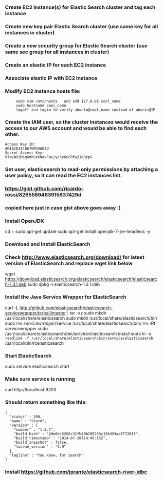 ### Create EC2 instance(s) for Elastic Search cluster and tag each instance
### Create new key pair Elastic Search cluster   (use same key for all instances in cluster)
### Create a new security group for Elastic Search cluster (use same sec group for all instances in cluster)
### Create an elastic IP for each EC2 instance
### Associate elastic IP with EC2 Instance
### Modify EC2 instance hosts file:
```
     sudo vim /etc/hosts   and add 127.0.01 cool_name
     sudo hostname cool_name
     logoff and login to verify ubuntu@cool_name instead of ubuntu@IP
```



### Create the IAM user, so the cluster instances would receive the access to our AWS account and would be able to find each other.
``` elasticsearch
Access Key ID:
AKIAID32FB67NM4UWO2Q
Secret Access Key:
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
```

### Set user, elasticsearch to read-only permissions by attaching a user policy, so it can read the EC2 instances list.



### https://gist.github.com/ricardo-rossi/8265589463915837429d

### copied here just in case gist above goes away :)

### Install OpenJDK
cd ~
sudo apt-get update
sudo apt-get install openjdk-7-jre-headless -y

### Download and Install ElasticSearch
### Check http://www.elasticsearch.org/download/ for latest version of ElasticSearch and replace wget link below
wget https://download.elasticsearch.org/elasticsearch/elasticsearch/elasticsearch-1.3.1.deb
sudo dpkg -i elasticsearch-1.3.1.deb

### Install the Java Service Wrapper for ElasticSearch
curl -L http://github.com/elasticsearch/elasticsearch-servicewrapper/tarball/master | tar -xz
sudo mkdir /usr/local/share/elasticsearch
sudo mkdir /usr/local/share/elasticsearch/bin
sudo mv *servicewrapper*/service /usr/local/share/elasticsearch/bin/
rm -Rf *servicewrapper*
sudo /usr/local/share/elasticsearch/bin/service/elasticsearch install
sudo ln -s `readlink -f /usr/local/share/elasticsearch/bin/service/elasticsearch` /usr/local/bin/rcelasticsearch

### Start ElasticSearch
sudo service elasticsearch start

### Make sure service is running
curl http://localhost:9200

### Should return something like this:
```
{
  "status" : 200,
  "name" : "Storm",
  "version" : {
    "number" : "1.3.1",
    "build_hash" : "2de6dc5268c32fb49b205233c138d93aaf772015",
    "build_timestamp" : "2014-07-28T14:45:15Z",
    "build_snapshot" : false,
    "lucene_version" : "4.9"
  },
  "tagline" : "You Know, for Search"
}
```



### Install https://github.com/jprante/elasticsearch-river-jdbc


